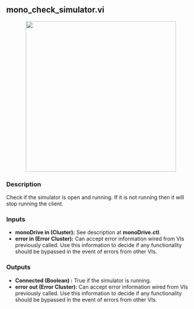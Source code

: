 ## mono_check_simulator.vi
<p align="center">
<img src="https://github.com/monoDriveIO/client/raw/master/WikiPhotos/LV_client/utilities/mono__check__simulatorc.png" 
width="400"  />
</p>

### Description 
Check if the simulator is open and running. If it is not running then it will stop running the client.

### Inputs
- **monoDrive in (Cluster):** See description at **monoDrive.ctl**.
- **error in (Error Cluster):** Can accept error information wired from VIs previously called. Use this information to decide if any functionality should be bypassed in the event of errors from other VIs.


### Outputs

- **Connected (Boolean) :** True if the simulator is running.
- **error out (Error Cluster):** Can accept error information wired from VIs previously called. Use this information to decide if any functionality should be bypassed in the event of errors from other VIs.
